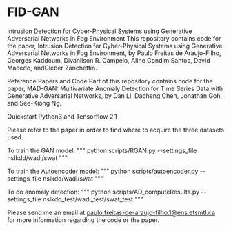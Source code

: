 # FID-GAN

Intrusion Detection for Cyber-Physical Systems using Generative Adversarial Networks in Fog Environment
This repository contains code for the paper, Intrusion Detection for Cyber-Physical Systems using Generative Adversarial Networks in Fog Environment, by Paulo Freitas de Araujo-Filho, Georges Kaddoum, Divanilson R. Campelo, Aline Gondim Santos, David Macêdo, andCleber Zanchettin.

Reference Papers and Code
Part of this repository contains code for the paper, MAD-GAN: Multivariate Anomaly Detection for Time Series Data with Generative Adversarial Networks, by Dan Li, Dacheng Chen, Jonathan Goh, and See-Kiong Ng.

Quickstart
Python3 and Tensorflow 2.1

Please refer to the paper in order to find where to acquire the three datasets used.

To train the GAN model:
""" python scripts/RGAN.py --settings_file nslkdd/wadi/swat """

To train the Autoencoder model:
""" python scripts/autoencoder.py --settings_file nslkdd/wadi/swat """

To do anomaly detection:
""" python scripts/AD_computeResults.py --settings_file nslkdd_test/wadi_test/swat_test """

Please send me an email at paulo.freitas-de-araujo-filho.1@ens.etsmtl.ca for more information regarding the code or the paper.